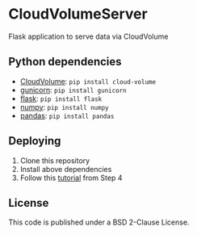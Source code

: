 # CloudVolumeServer
Flask application to serve data via CloudVolume


## Python dependencies

- [CloudVolume](https://github.com/seung-lab/cloud-volume): `pip install cloud-volume`
- [gunicorn](https://gunicorn.org): `pip install gunicorn`
- [flask](https://palletsprojects.com/p/flask/): `pip install flask`
- [numpy](https://numpy.org): `pip install numpy`
- [pandas](https://pandas.pydata.org): `pip install pandas`

## Deploying

1. Clone this repository
2. Install above dependencies
3. Follow this [tutorial](https://www.digitalocean.com/community/tutorials/how-to-serve-flask-applications-with-gunicorn-and-nginx-on-ubuntu-18-04)
   from Step 4


## License
This code is published under a BSD 2-Clause License.

